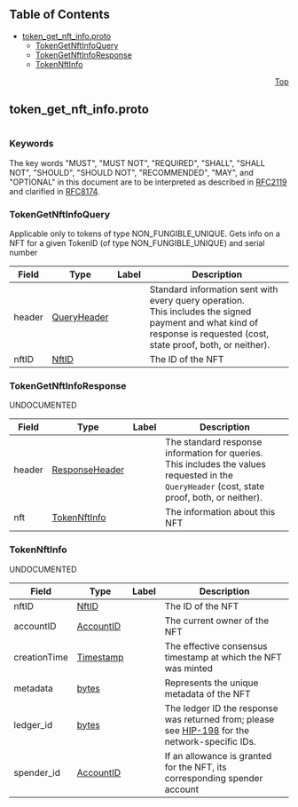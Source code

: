 ## Table of Contents

- [token_get_nft_info.proto](#token_get_nft_info-proto)
    - [TokenGetNftInfoQuery](#proto-TokenGetNftInfoQuery)
    - [TokenGetNftInfoResponse](#proto-TokenGetNftInfoResponse)
    - [TokenNftInfo](#proto-TokenNftInfo)
  



<a name="token_get_nft_info-proto"></a>
<p align="right"><a href="#top">Top</a></p>

## token_get_nft_info.proto
#

### Keywords
The key words "MUST", "MUST NOT", "REQUIRED", "SHALL", "SHALL NOT",
"SHOULD", "SHOULD NOT", "RECOMMENDED", "MAY", and "OPTIONAL" in this
document are to be interpreted as described in
[RFC2119](https://www.ietf.org/rfc/rfc2119) and clarified in
[RFC8174](https://www.ietf.org/rfc/rfc8174).


<a name="proto-TokenGetNftInfoQuery"></a>

### TokenGetNftInfoQuery
Applicable only to tokens of type NON_FUNGIBLE_UNIQUE. Gets info on a NFT for a given TokenID (of
type NON_FUNGIBLE_UNIQUE) and serial number


| Field | Type | Label | Description |
| ----- | ---- | ----- | ----------- |
| header | [QueryHeader](#proto-QueryHeader) |  | Standard information sent with every query operation.<br/> This includes the signed payment and what kind of response is requested (cost, state proof, both, or neither). |
| nftID | [NftID](#proto-NftID) |  | The ID of the NFT |






<a name="proto-TokenGetNftInfoResponse"></a>

### TokenGetNftInfoResponse
UNDOCUMENTED


| Field | Type | Label | Description |
| ----- | ---- | ----- | ----------- |
| header | [ResponseHeader](#proto-ResponseHeader) |  | The standard response information for queries.<br/> This includes the values requested in the `QueryHeader` (cost, state proof, both, or neither). |
| nft | [TokenNftInfo](#proto-TokenNftInfo) |  | The information about this NFT |






<a name="proto-TokenNftInfo"></a>

### TokenNftInfo
UNDOCUMENTED


| Field | Type | Label | Description |
| ----- | ---- | ----- | ----------- |
| nftID | [NftID](#proto-NftID) |  | The ID of the NFT |
| accountID | [AccountID](#proto-AccountID) |  | The current owner of the NFT |
| creationTime | [Timestamp](#proto-Timestamp) |  | The effective consensus timestamp at which the NFT was minted |
| metadata | [bytes](#bytes) |  | Represents the unique metadata of the NFT |
| ledger_id | [bytes](#bytes) |  | The ledger ID the response was returned from; please see <a href="https://github.com/hashgraph/hedera-improvement-proposal/blob/master/HIP/hip-198.md">HIP-198</a> for the network-specific IDs. |
| spender_id | [AccountID](#proto-AccountID) |  | If an allowance is granted for the NFT, its corresponding spender account |





 <!-- end messages -->

 <!-- end enums -->

 <!-- end HasExtensions -->

 <!-- end services -->


